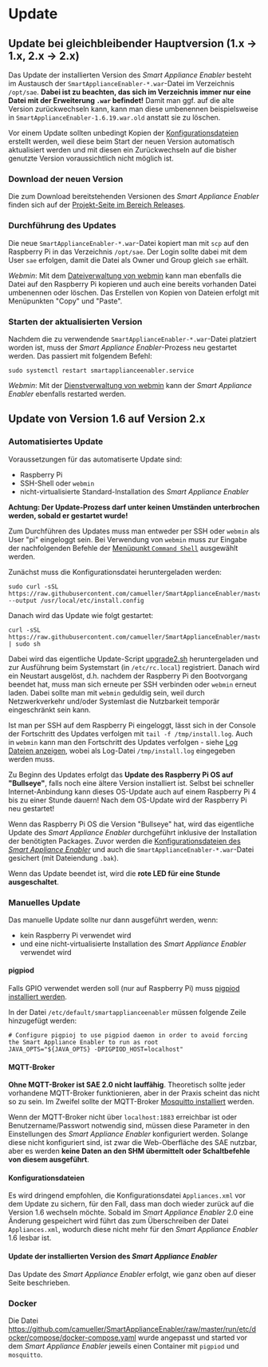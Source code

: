 # Update

## Update bei gleichbleibender Hauptversion (1.x -> 1.x, 2.x -> 2.x)
Das Update der installierten Version des *Smart Appliance Enabler* besteht im Austausch der `SmartApplianceEnabler-*.war`-Datei im Verzeichnis `/opt/sae`. **Dabei ist zu beachten, das sich im Verzeichnis immer nur eine Datei mit der Erweiterung `.war` befindet!** Damit man ggf. auf die alte Version zurückwechseln kann, kann man diese umbenennen beispielsweise in `SmartApplianceEnabler-1.6.19.war.old` anstatt sie zu löschen.

Vor einem Update sollten unbedingt Kopien der [Konfigurationsdateien](ConfigurationFiles_DE.md) erstellt werden, weil diese beim Start der neuen Version automatisch aktualisiert werden und mit diesen ein Zurückwechseln auf die bisher genutzte Version voraussichtlich nicht möglich ist.  

### Download der neuen Version
Die zum Download bereitstehenden Versionen des *Smart Appliance Enabler* finden sich auf der [Projekt-Seite im Bereich Releases](https://github.com/camueller/SmartApplianceEnabler/releases).

### Durchführung des Updates
Die neue `SmartApplianceEnabler-*.war`-Datei kopiert man mit `scp` auf den Raspberry Pi in das Verzeichnis `/opt/sae`. Der Login sollte dabei mit dem User `sae` erfolgen, damit die Datei als Owner und Group gleich `sae` erhält.

*Webmin*: Mit dem [Dateiverwaltung von webmin](Webmin_DE.md) kann man ebenfalls die Datei auf den Raspberry Pi kopieren und auch eine bereits vorhanden Datei umbenennen oder löschen. Das Erstellen von Kopien von Dateien erfolgt mit Menüpunkten "Copy" und "Paste". 

### Starten der aktualisierten Version
Nachdem die zu verwendende `SmartApplianceEnabler-*.war`-Datei platziert worden ist, muss der *Smart Appliance Enabler*-Prozess neu gestartet werden. Das passiert mit folgendem Befehl:

```console
sudo systemctl restart smartapplianceenabler.service
```

*Webmin*: Mit der [Dienstverwaltung von webmin](Webmin_DE.md) kann der *Smart Appliance Enabler* ebenfalls restarted werden. 

## Update von Version 1.6 auf Version 2.x

### Automatisiertes Update

Voraussetzungen für das automatiserte Update sind:
- Raspberry Pi
- SSH-Shell oder `webmin`
- nicht-virtualisierte Standard-Installation des *Smart Appliance Enabler*

**Achtung: Der Update-Prozess darf unter keinen Umständen unterbrochen werden, sobald er gestartet wurde!** 

Zum Durchführen des Updates muss man entweder per SSH oder `webmin` als User "pi" eingeloggt sein. Bei Verwendung von `webmin` muss zur Eingabe der nachfolgenden Befehle der [Menüpunkt `Command Shell`](Webmin_DE.md) ausgewählt werden.

Zunächst muss die Konfigurationsdatei heruntergeladen werden:
```console
sudo curl -sSL https://raw.githubusercontent.com/camueller/SmartApplianceEnabler/master/install/install.config --output /usr/local/etc/install.config
```

Danach wird das Update wie folgt gestartet:
```console
curl -sSL https://raw.githubusercontent.com/camueller/SmartApplianceEnabler/master/install/upgrade.sh | sudo sh
```

Dabei wird das eigentliche Update-Script [upgrade2.sh](https://raw.githubusercontent.com/camueller/SmartApplianceEnabler/master/install/upgrade2.sh) heruntergeladen und zur Ausführung beim Systemstart (in `/etc/rc.local`) registriert. Danach wird ein Neustart ausgelöst, d.h. nachdem der Raspberry Pi den Bootvorgang beendet hat, muss man sich erneute per SSH verbinden oder `webmin` erneut laden. Dabei sollte man mit `webmin` geduldig sein, weil durch Netzwerkverkehr und/oder Systemlast die Nutzbarkeit temporär eingeschränkt sein kann.

Ist man per SSH auf dem Raspberry Pi eingeloggt, lässt sich in der Console der Fortschritt des Updates verfolgen mit `tail -f /tmp/install.log`. Auch in `webmin` kann man den Fortschritt des Updates verfolgen - siehe [Log Dateien anzeigen](Webmin_DE.md), wobei als Log-Datei `/tmp/install.log` eingegeben werden muss.  

Zu Beginn des Updates erfolgt das **Update des Raspberry Pi OS auf "Bullseye"**, falls noch eine ältere Version installiert ist. Selbst bei schneller Internet-Anbindung kann dieses OS-Update auch auf einem Raspberry Pi 4 bis zu einer Stunde dauern! Nach dem OS-Update wird der Raspberry Pi neu gestartet!

Wenn das Raspberry Pi OS die Version "Bullseye" hat, wird das eigentliche Update des *Smart Appliance Enabler* durchgeführt inklusive der Installation der benötigten Packages. Zuvor werden die [Konfigurationsdateien des *Smart Appliance Enabler*](ConfigurationFiles_DE.md) und auch die `SmartApplianceEnabler-*.war`-Datei gesichert (mit Dateiendung `.bak`).

Wenn das Update beendet ist, wird die **rote LED für eine Stunde ausgeschaltet**.

### Manuelles Update

Das manuelle Update sollte nur dann ausgeführt werden, wenn:
- kein Raspberry Pi verwendet wird
- und eine nicht-virtualisierte Installation des *Smart Appliance Enabler* verwendet wird

#### pigpiod

Falls GPIO verwendet werden soll (nur auf Raspberry Pi) muss [pigpiod installiert werden](ManualInstallation_DE.md#pigpiod-installieren).

In der Datei `/etc/default/smartapplianceenabler` müssen folgende Zeile hinzugefügt werden:
```
# Configure pigpioj to use pigpiod daemon in order to avoid forcing the Smart Appliance Enabler to run as root
JAVA_OPTS="${JAVA_OPTS} -DPIGPIOD_HOST=localhost"
```

#### MQTT-Broker

**Ohne MQTT-Broker ist SAE 2.0 nicht lauffähig**. Theoretisch sollte jeder vorhandene MQTT-Broker funktionieren, aber in der Praxis scheint das nicht so zu sein. Im Zweifel sollte der MQTT-Broker [Mosquitto installiert](ManualInstallation_DE.md#mqtt-broker) werden.

Wenn der MQTT-Broker nicht über `localhost:1883` erreichbar ist oder Benutzername/Passwort notwendig sind, müssen diese Parameter in den Einstellungen des *Smart Appliance Enabler* konfiguriert werden. Solange diese nicht konfiguriert sind, ist zwar die Web-Oberfläche des SAE nutzbar, aber es werden **keine Daten an den SHM übermittelt oder Schaltbefehle von diesem ausgeführt**.

#### Konfigurationsdateien

Es wird dringend empfohlen, die Konfigurationsdatei `Appliances.xml` vor dem Update zu sichern, für den Fall, dass man doch wieder zurück auf die Version 1.6 wechseln möchte. Sobald im *Smart Appliance Enabler* 2.0 eine Änderung gespeichert wird führt das zum Überschreiben der Datei `Appliances.xml`, wodurch diese nicht mehr für den *Smart Appliance Enabler* 1.6 lesbar ist.

#### Update der installierten Version des *Smart Appliance Enabler*

Das Update des *Smart Appliance Enabler* erfolgt, wie ganz oben auf dieser Seite beschrieben.

### Docker

Die Datei https://github.com/camueller/SmartApplianceEnabler/raw/master/run/etc/docker/compose/docker-compose.yaml wurde angepasst und started vor dem *Smart Appliance Enabler* jeweils einen Container mit `pigpiod` und `mosquitto`.
